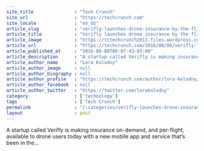 ```yaml
---
site_title               : "Tech Crunch"
site_url                 : "https://techcrunch.com"
site_locale              : "en_US"
article_slug             : "verifly-launches-drone-insurance-by-the-flight-and-on-demand-in-the-us"
article_title            : "Verifly launches drone insurance by the flight, and on-demand in the US"
article_image            : "https://tctechcrunch2011.files.wordpress.com/2016/05/14171276225_41a69c39d3_o.jpg?w=764&h=400&crop=1"
article_url              : "https://techcrunch.com/2016/08/08/verifly-launches-drone-insurance-by-the-flight-and-on-demand-in-the-us/"
article_published_at     : "2016-08-08T06:07:43-03:00"
article_description      : "A startup called Verifly is making insurance on-demand, and per-flight, available to drone users today with a new mobile app and service that’s been in the..."
article_author_name      : "Lora Kolodny"
article_author_image     : null
article_author_biography : null
article_author_profile   : "https://techcrunch.com/author/lora-kolodny/"
article_author_facebook  : null
article_author_twitter   : "https://twitter.com/lorakolodny"
category                 : ['technology']
tags                     : ['Tech Crunch']
permalink                : "/:categories/verifly-launches-drone-insurance-by-the-flight-and-on-demand-in-the-us/"
layout                   : post
---
```


A startup called Verifly is making insurance on-demand, and per-flight, available to drone users today with a new mobile app and service that’s been in the...
